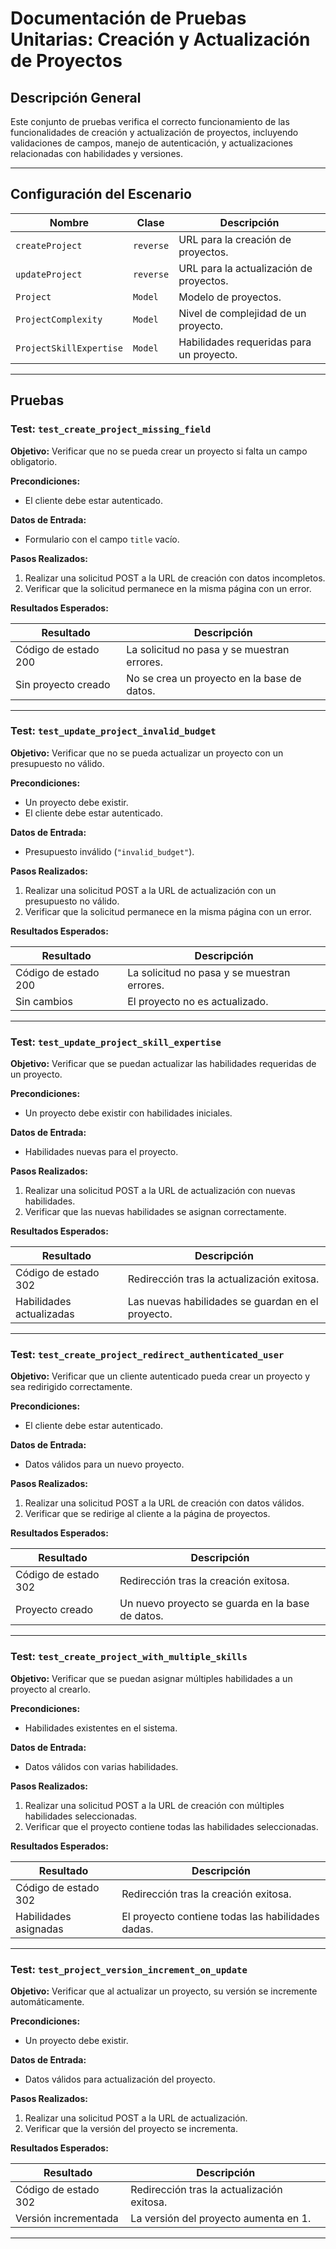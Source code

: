 # Documentación de Pruebas Unitarias: Creación y Actualización de Proyectos

## Descripción General
Este conjunto de pruebas verifica el correcto funcionamiento de las funcionalidades de creación y actualización de proyectos, incluyendo validaciones de campos, manejo de autenticación, y actualizaciones relacionadas con habilidades y versiones.

---

## Configuración del Escenario

| **Nombre**         | **Clase**  | **Descripción**                                    |
|--------------------|------------|----------------------------------------------------|
| `createProject`    | `reverse`  | URL para la creación de proyectos.                |
| `updateProject`    | `reverse`  | URL para la actualización de proyectos.           |
| `Project`          | `Model`    | Modelo de proyectos.                              |
| `ProjectComplexity`| `Model`    | Nivel de complejidad de un proyecto.              |
| `ProjectSkillExpertise` | `Model` | Habilidades requeridas para un proyecto.         |

---

## Pruebas

### Test: `test_create_project_missing_field`

**Objetivo:** Verificar que no se pueda crear un proyecto si falta un campo obligatorio.

**Precondiciones:**
- El cliente debe estar autenticado.

**Datos de Entrada:**
- Formulario con el campo `title` vacío.

**Pasos Realizados:**
1. Realizar una solicitud POST a la URL de creación con datos incompletos.
2. Verificar que la solicitud permanece en la misma página con un error.

**Resultados Esperados:**

| **Resultado**         | **Descripción**                                    |
|-----------------------|----------------------------------------------------|
| Código de estado 200  | La solicitud no pasa y se muestran errores.        |
| Sin proyecto creado   | No se crea un proyecto en la base de datos.        |

---

### Test: `test_update_project_invalid_budget`

**Objetivo:** Verificar que no se pueda actualizar un proyecto con un presupuesto no válido.

**Precondiciones:**
- Un proyecto debe existir.
- El cliente debe estar autenticado.

**Datos de Entrada:**
- Presupuesto inválido (`"invalid_budget"`).

**Pasos Realizados:**
1. Realizar una solicitud POST a la URL de actualización con un presupuesto no válido.
2. Verificar que la solicitud permanece en la misma página con un error.

**Resultados Esperados:**

| **Resultado**         | **Descripción**                                    |
|-----------------------|----------------------------------------------------|
| Código de estado 200  | La solicitud no pasa y se muestran errores.        |
| Sin cambios           | El proyecto no es actualizado.                    |

---

### Test: `test_update_project_skill_expertise`

**Objetivo:** Verificar que se puedan actualizar las habilidades requeridas de un proyecto.

**Precondiciones:**
- Un proyecto debe existir con habilidades iniciales.

**Datos de Entrada:**
- Habilidades nuevas para el proyecto.

**Pasos Realizados:**
1. Realizar una solicitud POST a la URL de actualización con nuevas habilidades.
2. Verificar que las nuevas habilidades se asignan correctamente.

**Resultados Esperados:**

| **Resultado**         | **Descripción**                                    |
|-----------------------|----------------------------------------------------|
| Código de estado 302  | Redirección tras la actualización exitosa.         |
| Habilidades actualizadas | Las nuevas habilidades se guardan en el proyecto.|

---

### Test: `test_create_project_redirect_authenticated_user`

**Objetivo:** Verificar que un cliente autenticado pueda crear un proyecto y sea redirigido correctamente.

**Precondiciones:**
- El cliente debe estar autenticado.

**Datos de Entrada:**
- Datos válidos para un nuevo proyecto.

**Pasos Realizados:**
1. Realizar una solicitud POST a la URL de creación con datos válidos.
2. Verificar que se redirige al cliente a la página de proyectos.

**Resultados Esperados:**

| **Resultado**         | **Descripción**                                    |
|-----------------------|----------------------------------------------------|
| Código de estado 302  | Redirección tras la creación exitosa.              |
| Proyecto creado       | Un nuevo proyecto se guarda en la base de datos.   |

---

### Test: `test_create_project_with_multiple_skills`

**Objetivo:** Verificar que se puedan asignar múltiples habilidades a un proyecto al crearlo.

**Precondiciones:**
- Habilidades existentes en el sistema.

**Datos de Entrada:**
- Datos válidos con varias habilidades.

**Pasos Realizados:**
1. Realizar una solicitud POST a la URL de creación con múltiples habilidades seleccionadas.
2. Verificar que el proyecto contiene todas las habilidades seleccionadas.

**Resultados Esperados:**

| **Resultado**         | **Descripción**                                    |
|-----------------------|----------------------------------------------------|
| Código de estado 302  | Redirección tras la creación exitosa.              |
| Habilidades asignadas | El proyecto contiene todas las habilidades dadas. |

---

### Test: `test_project_version_increment_on_update`

**Objetivo:** Verificar que al actualizar un proyecto, su versión se incremente automáticamente.

**Precondiciones:**
- Un proyecto debe existir.

**Datos de Entrada:**
- Datos válidos para actualización del proyecto.

**Pasos Realizados:**
1. Realizar una solicitud POST a la URL de actualización.
2. Verificar que la versión del proyecto se incrementa.

**Resultados Esperados:**

| **Resultado**         | **Descripción**                                    |
|-----------------------|----------------------------------------------------|
| Código de estado 302  | Redirección tras la actualización exitosa.         |
| Versión incrementada  | La versión del proyecto aumenta en 1.              |

---


